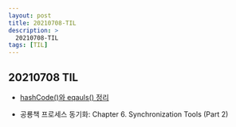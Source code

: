 ```yaml
---
layout: post
title: 20210708-TIL
description: >
  20210708-TIL
tags: [TIL]
---
```


## 20210708 TIL

- [hashCode()와 eqauls() 정리](https://taeho0304.github.io/2021/07/08/Equals&HashCode/)

- 공룡책 프로세스 동기화: Chapter 6. Synchronization Tools (Part 2)
